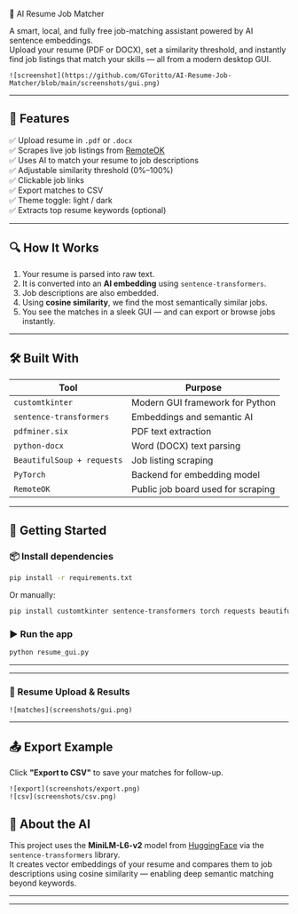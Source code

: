 🤖 AI Resume Job Matcher

A smart, local, and fully free job-matching assistant powered by AI sentence embeddings.  
Upload your resume (PDF or DOCX), set a similarity threshold, and instantly find job listings that match your skills — all from a modern desktop GUI.

```
![screenshot](https://github.com/GToritto/AI-Resume-Job-Matcher/blob/main/screenshots/gui.png)
```

---

## 🧩 Features

✅ Upload resume in `.pdf` or `.docx`  
✅ Scrapes live job listings from [RemoteOK](https://remoteok.com)  
✅ Uses AI to match your resume to job descriptions  
✅ Adjustable similarity threshold (0%–100%)  
✅ Clickable job links  
✅ Export matches to CSV  
✅ Theme toggle: light / dark  
✅ Extracts top resume keywords (optional)

---

## 🔍 How It Works

1. Your resume is parsed into raw text.
2. It is converted into an **AI embedding** using `sentence-transformers`.
3. Job descriptions are also embedded.
4. Using **cosine similarity**, we find the most semantically similar jobs.
5. You see the matches in a sleek GUI — and can export or browse jobs instantly.

---

## 🛠️ Built With

| Tool | Purpose |
|------|---------|
| `customtkinter` | Modern GUI framework for Python |
| `sentence-transformers` | Embeddings and semantic AI |
| `pdfminer.six` | PDF text extraction |
| `python-docx` | Word (DOCX) text parsing |
| `BeautifulSoup + requests` | Job listing scraping |
| `PyTorch` | Backend for embedding model |
| `RemoteOK` | Public job board used for scraping |

---

## 🚀 Getting Started

### 📦 Install dependencies

```bash
pip install -r requirements.txt
```

Or manually:

```bash
pip install customtkinter sentence-transformers torch requests beautifulsoup4 pdfminer.six python-docx
```

### ▶️ Run the app

```bash
python resume_gui.py
```

---

---

### 📄 Resume Upload &  Results


```
![matches](screenshots/gui.png)
```

---

## 📤 Export Example

Click **"Export to CSV"** to save your matches for follow-up.

```
![export](screenshots/export.png)
![csv](screenshots/csv.png)
```
## 🧠 About the AI

This project uses the **MiniLM-L6-v2** model from [HuggingFace](https://huggingface.co/sentence-transformers/all-MiniLM-L6-v2) via the `sentence-transformers` library.  
It creates vector embeddings of your resume and compares them to job descriptions using cosine similarity — enabling deep semantic matching beyond keywords.

---
---
